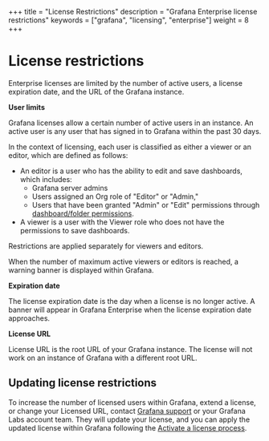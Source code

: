 +++
title = "License Restrictions"
description = "Grafana Enterprise license restrictions"
keywords = ["grafana", "licensing", "enterprise"]
weight = 8
+++

# License restrictions

Enterprise licenses are limited by the number of active users, a license expiration date, and the URL of the Grafana instance.

**User limits**

Grafana licenses allow a certain number of active users in an instance. An active user is any user that has signed in to Grafana within the past 30 days.

In the context of licensing, each user is classified as either a viewer or an editor, which are defined as follows:

- An editor is a user who has the ability to edit and save dashboards, which includes:
    - Grafana server admins
    - Users assigned an Org role of "Editor" or "Admin," 
    - Users that have been granted "Admin" or "Edit" permissions through [dashboard/folder permissions](https://grafana.com/docs/grafana/latest/permissions/dashboard_folder_permissions/).     
- A viewer is a user with the Viewer role who does not have the permissions to save dashboards.

Restrictions are applied separately for viewers and editors.

When the number of maximum active viewers or editors is reached, a warning banner is displayed within Grafana.

**Expiration date**

The license expiration date is the day when a license is no longer active. A banner will appear in Grafana Enterprise when the license expiration date approaches.

**License URL**

License URL is the root URL of your Grafana instance. The license will not work on an instance of Grafana with a different root URL.

## Updating license restrictions

To increase the number of licensed users within Grafana, extend a license, or change your Licensed URL, contact [Grafana support](https://grafana.com/profile/org#support) or your Grafana Labs account team. They will update your license, and you can apply the updated license within Grafana following the [Activate a license process](https://grafana.com/docs/grafana/latest/enterprise/activate-license/).
